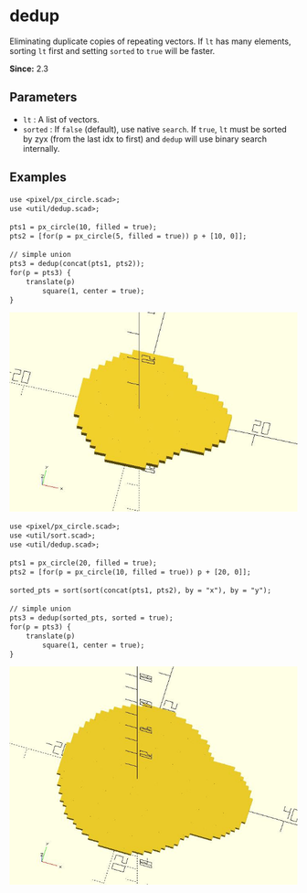 # dedup

Eliminating duplicate copies of repeating vectors. If `lt` has many elements, sorting `lt` first and setting `sorted` to `true` will be faster.

**Since:** 2.3

## Parameters

- `lt` : A list of vectors.
- `sorted` : If `false` (default), use native `search`. If `true`, `lt` must be sorted by zyx (from the last idx to first) and `dedup` will use binary search internally.

## Examples

    use <pixel/px_circle.scad>;
    use <util/dedup.scad>;

    pts1 = px_circle(10, filled = true);
    pts2 = [for(p = px_circle(5, filled = true)) p + [10, 0]];

    // simple union
    pts3 = dedup(concat(pts1, pts2));
    for(p = pts3) {
        translate(p)
            square(1, center = true);
    }

![dedup](images/lib2x-dedup-1.JPG)

    use <pixel/px_circle.scad>;
    use <util/sort.scad>;
    use <util/dedup.scad>;

    pts1 = px_circle(20, filled = true);
    pts2 = [for(p = px_circle(10, filled = true)) p + [20, 0]];

    sorted_pts = sort(sort(concat(pts1, pts2), by = "x"), by = "y");
    
    // simple union
    pts3 = dedup(sorted_pts, sorted = true);
    for(p = pts3) {
        translate(p)
            square(1, center = true);
    }

![dedup](images/lib2x-dedup-2.JPG)